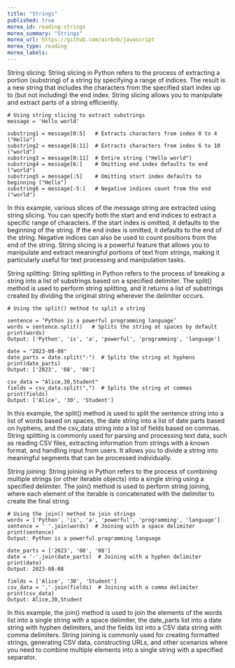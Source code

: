 ```yaml
---
title: "Strings"
published: true
morea_id: reading-strings
morea_summary: "Strings"
morea_url: https://github.com/airbnb/javascript
morea_type: reading
morea_labels:
---
```


String slicing:
String slicing in Python refers to the process of extracting a portion (substring) of a string by specifying a range of indices. The result is a new string that includes the characters from the specified start index up to (but not including) the end index. String slicing allows you to manipulate and extract parts of a string efficiently.

```
# Using string slicing to extract substrings
message = 'Hello world'

substring1 = message[0:5]   # Extracts characters from index 0 to 4 ("Hello")
substring2 = message[6:11]  # Extracts characters from index 6 to 10 ("world")
substring3 = message[0:11]  # Entire string ("Hello world")
substring4 = message[6:]    # Omitting end index defaults to end ("world")
substring5 = message[:5]    # Omitting start index defaults to beginning ("Hello")
substring6 = message[-5:]   # Negative indices count from the end ("world")
```

In this example, various slices of the message string are extracted using string slicing. You can specify both the start and end indices to extract a specific range of characters. If the start index is omitted, it defaults to the beginning of the string. If the end index is omitted, it defaults to the end of the string. Negative indices can also be used to count positions from the end of the string. String slicing is a powerful feature that allows you to manipulate and extract meaningful portions of text from strings, making it particularly useful for text processing and manipulation tasks.

String splitting:
String splitting in Python refers to the process of breaking a string into a list of substrings based on a specified delimiter. The split() method is used to perform string splitting, and it returns a list of substrings created by dividing the original string wherever the delimiter occurs.

```
# Using the split() method to split a string

sentence = ‘Python is a powerful programming language’
words = sentence.split()   # Splits the string at spaces by default
print(words)
Output: ['Python', 'is', 'a', 'powerful', 'programming', 'language']

date = "2023-08-08"
date_parts = date.split("-")  # Splits the string at hyphens
print(date_parts)
Output: ['2023', '08', '08']

csv_data = "Alice,30,Student"
fields = csv_data.split(",")  # Splits the string at commas
print(fields)
Output: ['Alice', '30', 'Student']
```

In this example, the split() method is used to split the sentence string into a list of words based on spaces, the date string into a list of date parts based on hyphens, and the csv_data string into a list of fields based on commas. String splitting is commonly used for parsing and processing text data, such as reading CSV files, extracting information from strings with a known format, and handling input from users. It allows you to divide a string into meaningful segments that can be processed individually.

String joining:
String joining in Python refers to the process of combining multiple strings (or other iterable objects) into a single string using a specified delimiter. The join() method is used to perform string joining, where each element of the iterable is concatenated with the delimiter to create the final string.

```
# Using the join() method to join strings
words = ['Python', 'is', 'a', 'powerful', 'programming', 'language']
sentence = ' '.join(words)  # Joining with a space delimiter
print(sentence)
Output: Python is a powerful programming language

date_parts = ['2023', '08', '08']
date = '-'.join(date_parts)  # Joining with a hyphen delimiter
print(date)
Output: 2023-08-08

fields = ['Alice', '30', 'Student']
csv_data = ','.join(fields)  # Joining with a comma delimiter
print(csv_data)
Output: Alice,30,Student
```

In this example, the join() method is used to join the elements of the words list into a single string with a space delimiter, the date_parts list into a date string with hyphen delimiters, and the fields list into a CSV data string with comma delimiters. String joining is commonly used for creating formatted strings, generating CSV data, constructing URLs, and other scenarios where you need to combine multiple elements into a single string with a specified separator.



